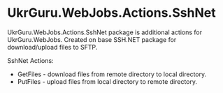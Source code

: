 # UkrGuru.WebJobs.Actions.SshNet

UkrGuru.WebJobs.Actions.SshNet package is additional actions for UkrGuru.WebJobs. 
Created on base SSH.NET package for download/upload files to SFTP.

SshNet Actions:
- GetFiles - download files from remote directory to local directory.
- PutFiles - upload files from local directory to remote directory.

